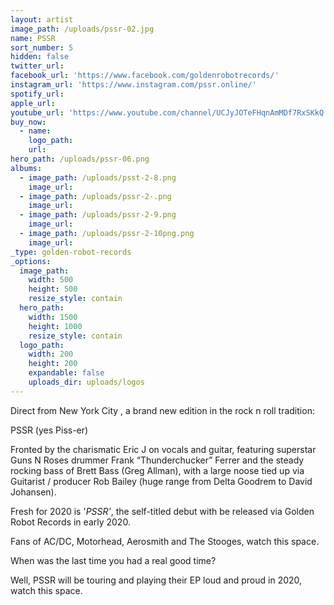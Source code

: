 ```yaml
---
layout: artist
image_path: /uploads/pssr-02.jpg
name: PSSR
sort_number: 5
hidden: false
twitter_url:
facebook_url: 'https://www.facebook.com/goldenrobotrecords/'
instagram_url: 'https://www.instagram.com/pssr.online/'
spotify_url:
apple_url:
youtube_url: 'https://www.youtube.com/channel/UCJyJOTeFHqnAmMDf7RxSKkQ'
buy_now:
  - name:
    logo_path:
    url:
hero_path: /uploads/pssr-06.png
albums:
  - image_path: /uploads/psst-2-8.png
    image_url:
  - image_path: /uploads/pssr-2-.png
    image_url:
  - image_path: /uploads/pssr-2-9.png
    image_url:
  - image_path: /uploads/pssr-2-10png.png
    image_url:
_type: golden-robot-records
_options:
  image_path:
    width: 500
    height: 500
    resize_style: contain
  hero_path:
    width: 1500
    height: 1000
    resize_style: contain
  logo_path:
    width: 200
    height: 200
    expandable: false
    uploads_dir: uploads/logos
---
```


Direct from New York City , a brand new edition in the rock n roll tradition:

PSSR (yes Piss-er)

Fronted by the charismatic Eric J on vocals and guitar, featuring superstar Guns N Roses drummer Frank “Thunderchucker” Ferrer and the steady rocking bass of Brett Bass (Greg Allman), with a large noose tied up via Guitarist / producer Rob Bailey (huge range from Delta Goodrem to David Johansen).

Fresh for 2020 is '*PSSR'*, the self-titled debut with be released via Golden Robot Records in early 2020. &nbsp;

Fans of AC/DC, Motorhead, Aerosmith and The Stooges, watch this space.&nbsp;

When was the last time you had a real good time?

Well, PSSR will be touring and playing their EP loud and proud in 2020, watch this space.